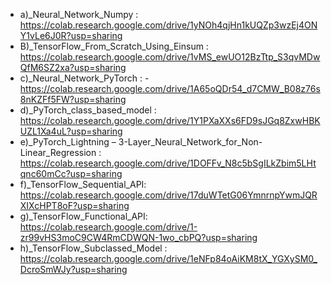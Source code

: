 - a)_Neural_Network_Numpy : https://colab.research.google.com/drive/1yNOh4qjHn1kUQZp3wzEj4ONY1vLe6J0R?usp=sharing
- B)_TensorFlow_From_Scratch_Using_Einsum : https://colab.research.google.com/drive/1vMS_ewUO12BzTtp_S3qvMDwQfM6SZ2xa?usp=sharing
- c)_Neural_Network_PyTorch : - https://colab.research.google.com/drive/1A65oQDr54_d7CMW_B08z76s8nKZFf5FW?usp=sharing
- d)_PyTorch_class_based_model : https://colab.research.google.com/drive/1Y1PXaXXs6FD9sJGq8ZxwHBKUZL1Xa4uL?usp=sharing
- e)_PyTorch_Lightning – 3-Layer_Neural_Network_for_Non-Linear_Regression : https://colab.research.google.com/drive/1DOFFv_N8c5bSgILkZbim5LHtqnc60mCc?usp=sharing
- f)_TensorFlow_Sequential_API: https://colab.research.google.com/drive/17duWTetG06YmnrnpYwmJQRXIXcHPT8oF?usp=sharing
- g)_TensorFlow_Functional_API: https://colab.research.google.com/drive/1-zr99vHS3moC9CW4RmCDWQN-1wo_cbPQ?usp=sharing
- h)_TensorFlow_Subclassed_Model : https://colab.research.google.com/drive/1eNFp84oAiKM8tX_YGXySM0_DcroSmWJy?usp=sharing

